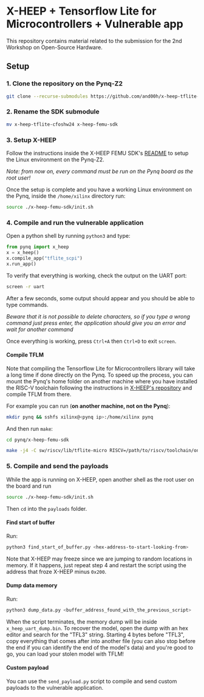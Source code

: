 # X-HEEP + Tensorflow Lite for Microcontrollers + Vulnerable app

This repository contains material related to the submission for the 2nd Workshop on Open-Source Hardware.

## Setup

### 1. Clone the repository on the Pynq-Z2
```bash
git clone --recurse-submodules https://github.com/and00h/x-heep-tflite-cfoshw24
```

### 2. Rename the SDK submodule
```bash
mv x-heep-tflite-cfoshw24 x-heep-femu-sdk
```

### 3. Setup X-HEEP
Follow the instructions inside the X-HEEP FEMU SDK's [README](./x-heep-femu-tflite-sdk/README.md) to setup the Linux environment on the Pynq-Z2.

*Note: from now on, every command must be run on the Pynq board as the root user!*

Once the setup is complete and you have a working Linux environment on the Pynq, inside the `/home/xilinx` directory run:
```bash
source ./x-heep-femu-sdk/init.sh
```

### 4. Compile and run the vulnerable application
Open a python shell by running `python3` and type:

```python
from pynq import x_heep
x = x_heep()
x.compile_app("tflite_scpi")
x.run_app()
```

To verify that everything is working, check the output on the UART port:

```bash
screen -r uart
```

After a few seconds, some output should appear and you should be able to type commands.

*Beware that it is not possible to delete characters, so if you type a wrong command just press enter, the application should give you an error and wait for another command*

Once everything is working, press `Ctrl+A` then `Ctrl+D` to exit `screen`.

#### Compile TFLM
Note that compiling the Tensorflow Lite for Microcontrollers library will take a long time if done directly on the Pynq. To speed up the process, you can mount the Pynq's home folder on another machine where you have installed the RISC-V toolchain following the instructions in [X-HEEP's repository]((https://github.com/esl-epfl/x-heep)) and compile TFLM from there.

For example you can run (**on another machine, not on the Pynq**):

```bash
mkdir pynq && sshfs xilinx@<pynq ip>:/home/xilinx pynq
```

And then run `make`:

```bash
cd pynq/x-heep-femu-sdk 

make -j4 -C sw/riscv/lib/tflite-micro RISCV=/path/to/riscv/toolchain/on/your/machine X_HEEP_LIB_FOLDER=../../lib
```

### 5. Compile and send the payloads
While the app is running on X-HEEP, open another shell as the root user on the board and run

```bash
source ./x-heep-femu-sdk/init.sh
```

Then `cd` into the `payloads` folder.

#### Find start of buffer
Run:

```bash
python3 find_start_of_buffer.py <hex-address-to-start-looking-from>
```

Note that X-HEEP may freeze since we are jumping to random locations in memory. If it happens, just repeat step 4 and restart the script using the address that froze X-HEEP minus `0x200`.

#### Dump data memory
Run:

```bash
python3 dump_data.py <buffer_address_found_with_the_previous_script>
```

When the script terminates, the memory dump will be inside `x_heep_uart_dump.bin`. To recover the model, open the dump with an hex editor and search for the "TFL3" string. Starting 4 bytes before "TFL3", copy everything that comes after into another file (you can also stop before the end if you can identify the end of the model's data) and you're good to go, you can load your stolen model with TFLM!

#### Custom payload

You can use the `send_payload.py` script to compile and send custom payloads to the vulnerable application. 